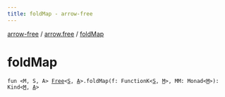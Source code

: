 ```yaml
---
title: foldMap - arrow-free
---
```


[arrow-free](../index.html) / [arrow.free](index.html) / [foldMap](./fold-map.html)

# foldMap

`fun <M, S, A> `[`Free`](-free/index.html)`<`[`S`](fold-map.html#S)`, `[`A`](fold-map.html#A)`>.foldMap(f: FunctionK<`[`S`](fold-map.html#S)`, `[`M`](fold-map.html#M)`>, MM: Monad<`[`M`](fold-map.html#M)`>): Kind<`[`M`](fold-map.html#M)`, `[`A`](fold-map.html#A)`>`